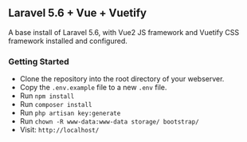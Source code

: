 ## Laravel 5.6 + Vue + Vuetify

A base install of Laravel 5.6, with Vue2 JS framework and Vuetify CSS framework installed and configured.

### Getting Started
* Clone the repository into the root directory of your webserver.
* Copy the `.env.example` file to a new `.env` file.
* Run `npm install`
* Run `composer install`
* Run `php artisan key:generate`
* Run `chown -R www-data:www-data storage/ bootstrap/`
* Visit: `http://localhost/` 